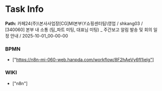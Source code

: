# Task Info

**Path:** 카페24(주)\본사사업장\[CG]MI본부\Y쇼핑센터팀\영업 / shkang03 / [340060] 본부 내 소통 (팀_파트 미팅, 대표님 미팅) _ 주간보고 알림 발송 및 회의 일정 안내 / 2025-10-01_00-00-00

### BPMN
- ["https://n8n-mi-060-web.hanpda.com/workflow/8F2hAeVy6fI1ielg"]

### WIKI
- ["n8n"]

